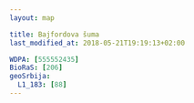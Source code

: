 ```yaml
---
layout: map

title: Bajfordova šuma
last_modified_at: 2018-05-21T19:19:13+02:00

WDPA: [555552435]
BioRaS: [206]
geoSrbija:
  L1_183: [88]
---
```

